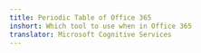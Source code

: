 ```yaml
---
title: Periodic Table of Office 365
inshort: Which tool to use when in Office 365
translator: Microsoft Cognitive Services
---
```





